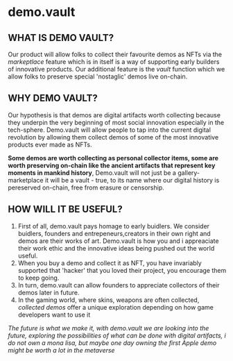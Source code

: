 # demo.vault

## WHAT IS DEMO VAULT?
Our product will allow folks to collect their favourite demos as NFTs via the *markeptlace* feature which is in itself is a way of supporting early builders of innovative products. Our additional feature is the *vault* function which we allow folks to preserve special 'nostaglic' demos live on-chain. 

## WHY DEMO VAULT?
Our hypothesis is that demos are digital artifacts worth collecting because they underpin the very beginning of most social innovation especially in the tech-sphere. Demo.vault will allow people to tap into the current digital revolution by allowing them collect demos of some of the most innovative products ever made as NFTs. 

**Some demos are worth collecting as personal collector items, some are worth preserving on-chain like the ancient artifacts that represent key moments in mankind history**, Demo.vault will not just be a gallery-marketplace it will be a vault - true, to its name where our digital history is pereserved on-chain, free from erasure or censorship.

## HOW WILL IT BE USEFUL?
1. First of all, demo.vault pays homage to early buidlers. We consider buidlers, founders and entrepeneurs,creators in their own right and demos are their works of art. Demo.vault is how you and i appreaciate their work ethic and the innovative ideas being pushed out the world useful.
2. When you buy a demo and collect it as NFT, you have invariably supported that 'hacker' that you loved their project, you encourage them to keep going.
3. In turn, demo.vault can allow founders to appreciate collectors of their demos later in future.
4. In the gaming world, where skins, weapons are often collected, *collected demos* offer a unique exploration depending on how game developers want to use it

*The future is what we make it, with demo.vault we are looking into the future, exploring the possibilities of what can be done with digital artifacts, i do not own a mona lisa, but maybe one day owning the first Apple demo might be worth a lot in the metaverse*
